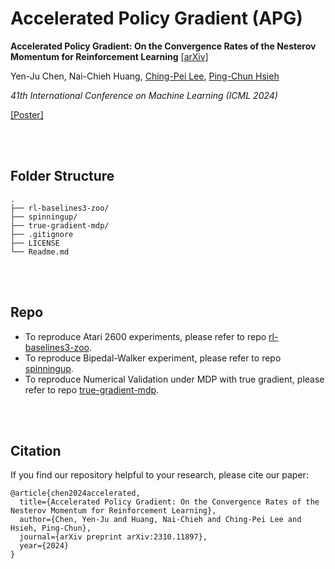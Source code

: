 # Accelerated Policy Gradient (APG)
**Accelerated Policy Gradient: On the Convergence Rates of the Nesterov Momentum for Reinforcement Learning** [\[arXiv\]](https://arxiv.org/abs/2310.11897)

Yen-Ju Chen, Nai-Chieh Huang, [Ching-Pei Lee](https://leepei.github.io), [Ping-Chun Hsieh](https://pinghsieh.github.io/)

*41th International Conference on Machine Learning (ICML 2024)*

[\[Poster\]](https://www.overleaf.com/read/yhjbqhtmfnjt#d5bdd8)


<br/><br/>
## Folder Structure
```
.
├── rl-baselines3-zoo/
├── spinningup/
├── true-gradient-mdp/
├── .gitignore
├── LICENSE
└── Readme.md
```

<br/><br/>
## Repo
- To reproduce Atari 2600 experiments, please refer to repo [rl-baselines3-zoo](./rl-baselines3-zoo).
- To reproduce Bipedal-Walker experiment, please refer to repo [spinningup](./spinningup).
- To reproduce Numerical Validation under MDP with true gradient, please refer to repo [true-gradient-mdp](./true-gradient-mdp).

<br/><br/>
## Citation
If you find our repository helpful to your research, please cite our paper:

```
@article{chen2024accelerated,
  title={Accelerated Policy Gradient: On the Convergence Rates of the Nesterov Momentum for Reinforcement Learning},
  author={Chen, Yen-Ju and Huang, Nai-Chieh and Ching-Pei Lee and Hsieh, Ping-Chun},
  journal={arXiv preprint arXiv:2310.11897},
  year={2024}
}
```